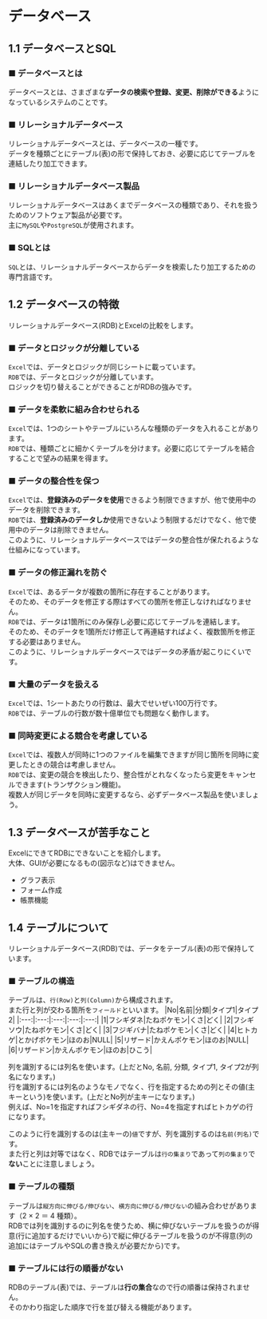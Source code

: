 # データベース
## 1.1 データベースとSQL
### ■ データベースとは
データベースとは、さまざまな**データの検索や登録、変更、削除ができる**ようになっているシステムのことです。
### ■ リレーショナルデータベース
リレーショナルデータベースとは、データベースの一種です。  
データを種類ごとにテーブル(表)の形で保持しておき、必要に応じてテーブルを連結したり加工できます。
### ■ リレーショナルデータベース製品
リレーショナルデータベースはあくまでデータベースの種類であり、それを扱うためのソフトウェア製品が必要です。  
主に`MySQL`や`PostgreSQL`が使用されます。
### ■ SQLとは
`SQL`とは、リレーショナルデータベースからデータを検索したり加工するための専門言語です。
## 1.2 データベースの特徴
リレーショナルデータベース(RDB)とExcelの比較をします。
### ■ データとロジックが分離している
`Excel`では、データとロジックが同じシートに載っています。  
`RDB`では、データとロジックが分離しています。   
ロジックを切り替えることができることがRDBの強みです。
### ■ データを柔軟に組み合わせられる
`Excel`では、1つのシートやテーブルにいろんな種類のデータを入れることがあります。  
`RDB`では、種類ごとに細かくテーブルを分けます。必要に応じてテーブルを結合することで望みの結果を得ます。
### ■ データの整合性を保つ
`Excel`では、**登録済みのデータを使用**できるよう制限できますが、他で使用中のデータを削除できます。  
`RDB`では、**登録済みのデータしか**使用できないよう制限するだけでなく、他で使用中のデータは削除できません。  
このように、リレーショナルデータベースではデータの整合性が保たれるような仕組みになっています。
### ■ データの修正漏れを防ぐ
`Excel`では、あるデータが複数の箇所に存在することがあります。  
そのため、そのデータを修正する際はすべての箇所を修正しなければなりません。  
`RDB`では、データは1箇所にのみ保存し必要に応じてテーブルを連結します。  
そのため、そのデータを1箇所だけ修正して再連結すればよく、複数箇所を修正する必要はありません。  
このように、リレーショナルデータベースではデータの矛盾が起こりにくいです。
### ■ 大量のデータを扱える
`Excel`では、1シートあたりの行数は、最大でせいぜい100万行です。  
`RDB`では、テーブルの行数が数十億単位でも問題なく動作します。
### ■ 同時変更による競合を考慮している
`Excel`では、複数人が同時に1つのファイルを編集できますが同じ箇所を同時に変更したときの競合は考慮しません。  
`RDB`では、変更の競合を検出したり、整合性がとれなくなったら変更をキャンセルできます(トランザクション機能)。  
複数人が同じデータを同時に変更するなら、必ずデータベース製品を使いましょう。
## 1.3 データベースが苦手なこと
ExcelにできてRDBにできないことを紹介します。  
大体、GUIが必要になるもの(図示など)はできません。
- グラフ表示
- フォーム作成
- 帳票機能

## 1.4 テーブルについて
リレーショナルデータベース(RDB)では、データをテーブル(表)の形で保持しています。
### ■ テーブルの構造
テーブルは、`行(Row)`と`列(Column)`から構成されます。  
また行と列が交わる箇所を`フィールド`といいます。
|No|名前|分類|タイプ1|タイプ2|
|:---:|:---:|:---:|:---:|:---:|
|1|フシギダネ|たねポケモン|くさ|どく|
|2|フシギソウ|たねポケモン|くさ|どく|
|3|フジギバナ|たねポケモン|くさ|どく|
|4|ヒトカゲ|とかげポケモン|ほのお|NULL|
|5|リザード|かえんポケモン|ほのお|NULL|
|6|リザードン|かえんポケモン|ほのお|ひこう|

列を識別するには列名を使います。(上だとNo, 名前, 分類, タイプ1, タイプ2が列名になります。)  
行を識別するには列名のようなモノでなく、行を指定するための列とその値(主キーという)を使います。(上だとNo列が主キーになります。)  
例えば、No=1を指定すればフシギダネの行、No=4を指定すればヒトカゲの行になります。
  
このように行を識別するのは(主キーの)`値`ですが、列を識別するのは`名前(列名)`です。  
また行と列は対等ではなく、RDBではテーブルは`行の集まり`であって`列の集まり`で**ない**ことに注意しましょう。
### ■ テーブルの種類
テーブルは`縦方向に伸びる/伸びない`、`横方向に伸びる/伸びない`の組み合わせがあります（2 × 2 ＝ 4 種類）。  
RDBでは列を識別するのに列名を使うため、横に伸びないテーブルを扱うのが得意(行に追加するだけでいいから)で縦に伸びるテーブルを扱うのが不得意(列の追加にはテーブルやSQLの書き換えが必要だから)です。
### ■ テーブルには行の順番がない
RDBのテーブル(表)では、テーブルは**行の集合**なので行の順番は保持されません。  
そのかわり指定した順序で行を並び替える機能があります。
